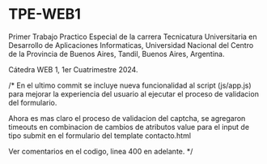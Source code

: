 # TPE-WEB1
Primer Trabajo Practico Especial de la carrera Tecnicatura Universitaria en Desarrollo de Aplicaciones Informaticas, Universidad Nacional del Centro de la Provincia de Buenos Aires, Tandil, Buenos Aires, Argentina.

Cátedra WEB 1, 1er Cuatrimestre 2024.

/* En el ultimo commit se incluye nueva funcionalidad al script (js/app.js) para mejorar la experiencia del usuario al ejecutar el proceso de validacion del formulario.

Ahora es mas claro el proceso de validacion del captcha, se agregaron timeouts en combinacion de cambios de atributos value para el input de tipo submit en el formulario del template contacto.html

Ver comentarios en el codigo, linea 400 en adelante. */
